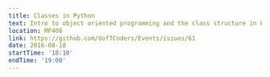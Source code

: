 ```yaml
---
title: Classes in Python
text: Intro to object oriented programming and the class structure in Python
location: MP408
link: https://github.com/UofTCoders/Events/issues/61
date: 2016-08-18
startTime: '18:10'
endTime: '19:00'
---
```

